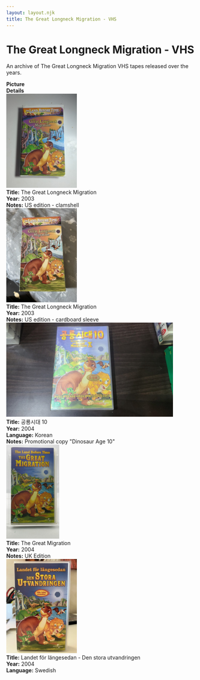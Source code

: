```yaml
---
layout: layout.njk
title: The Great Longneck Migration - VHS
---
```


# The Great Longneck Migration - VHS

An archive of The Great Longneck Migration VHS tapes released over the years.

<div class="item-table">
  <div class="item-header">
    <div class="item-image"><strong>Picture</strong></div>
    <div class="item-details"><strong>Details</strong></div>
  </div>

<div class="item-entry">
  <div class="item-image">
    <a href="/images/media/vhs/10/lbt10-US-clamshell.jpg" data-lightbox="books" data-title="The Great Longneck Migration">
        <div class="img-box">
          <img src="/images/media/vhs/10/lbt10-US-clamshell.jpg" alt="The Great Longneck Migration" style="height:250px; object-fit:cover;" loading="lazy">
        </div>
      </a>
  </div>
  <div class="item-details">
    <strong>Title:</strong> The Great Longneck Migration<br/>
      <strong>Year:</strong> 2003<br/>
      <strong>Notes:</strong> US edition - clamshell<br/>
  </div>
</div>


<div class="item-entry">
  <div class="item-image">
    <a href="/images/media/vhs/10/lbt10-US-sleeve.jpg" data-lightbox="books" data-title="The Great Longneck Migration">
        <div class="img-box">
          <img src="/images/media/vhs/10/lbt10-US-sleeve.jpg" alt="The Great Longneck Migration" style="height:250px; object-fit:cover;" loading="lazy">
        </div>
      </a>
  </div>
  <div class="item-details">
    <strong>Title:</strong> The Great Longneck Migration<br/>
      <strong>Year:</strong> 2003<br/>
      <strong>Notes:</strong> US edition - cardboard sleeve<br/>
  </div>
</div>

  <div class="item-entry">
  <div class="item-image">
    <a href="/images/media/vhs/10/lbt10-KO.jpg" data-lightbox="books" data-title="The Great Longneck Migration">
        <div class="img-box">
          <img src="/images/media/vhs/10/lbt10-KO.jpg" alt="The Great Longneck Migration" style="height:250px; object-fit:cover;" loading="lazy">
        </div>
      </a>
  </div>
  <div class="item-details">
    <strong>Title:</strong> 공룡시대 10<br/>
      <strong>Year:</strong> 2004<br/>
      <strong>Language:</strong> Korean<br/>
      <strong>Notes:</strong> Promotional copy "Dinosaur Age 10"<br/>
  </div>
</div>

<div class="item-entry">
  <div class="item-image">
    <a href="/images/media/vhs/10/lbt10-UK-clamshell.jpg" data-lightbox="books" data-title="The Great Migration">
        <div class="img-box">
          <img src="/images/media/vhs/10/lbt10-UK-clamshell.jpg" alt="The Great Migration" style="height:250px; object-fit:cover;" loading="lazy">
        </div>
      </a>
  </div>
  <div class="item-details">
    <strong>Title:</strong> The Great Migration<br/>
      <strong>Year:</strong> 2004<br/>
      <strong>Notes:</strong> UK Edition<br/>
  </div>
</div>

  <div class="item-entry">
  <div class="item-image">
    <a href="/images/media/vhs/10/lbt10-SV.jpg" data-lightbox="books" data-title="Landet för längesedan - Den stora utvandringen">
        <div class="img-box">
          <img src="/images/media/vhs/10/lbt10-SV.jpg" alt="Landet för längesedan - Den stora utvandringen" style="height:250px; object-fit:cover;" loading="lazy">
        </div>
      </a>
  </div>
  <div class="item-details">
    <strong>Title:</strong> Landet för längesedan - Den stora utvandringen<br/>
      <strong>Year:</strong> 2004<br/>
      <strong>Language:</strong> Swedish<br/>
  </div>
</div>




</div>